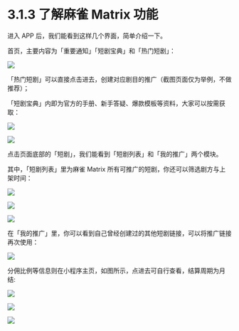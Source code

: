 # 3.1.3 了解麻雀 Matrix 功能

进入 APP 后，我们能看到这样几个界面，简单介绍一下。

首页，主要内容为「重要通知」「短剧宝典」和「热门短剧」：

![](img/63bab0563443f050a125291ea84407a7.png)

「热门短剧」可以直接点击进去，创建对应剧目的推广（截图页面仅为举例，不做推荐）；

「短剧宝典」内即为官方的手册、新手答疑、爆款模板等资料，大家可以按需获取：

![](img/0b2b267f6725649092b5dbbeeacf0149.png)

![](img/f1b8548b06a063e0308751dfc1efdbc2.png)

点击页面底部的「短剧」，我们能看到「短剧列表」和「我的推广」两个模块。

其中，「短剧列表」里为麻雀 Matrix 所有可推广的短剧，你还可以筛选剧方与上架时间：

![](img/22f7f194f5db528aec1fb80cd997f065.png)

![](img/aa202cbe390f0a15bb66ef0da2d5f9ad.png)

![](img/ea8c4047888a390cddb136c12e957bd6.png)

在「我的推广」里，你可以看到自己曾经创建过的其他短剧链接，可以将推广链接再次使用：

![](img/debbb2c1a5ebaa071c2dbfacdd89de7d.png)

分佣比例等信息则在小程序主页，如图所示，点进去可自行查看，结算周期为月结:

![](img/5e11697478ffb810c02f5bced3087b06.png)

![](img/a769179bf66f5dd2a3627d236c463932.png)

![](img/e3f2879ffbe01683a4abd019b77011d8.png)